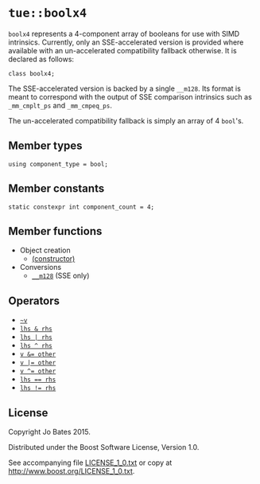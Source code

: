 `tue::boolx4`
=============
`boolx4` represents a 4-component array of booleans for use with SIMD
intrinsics. Currently, only an SSE-accelerated version is provided where
available with an un-accelerated compatibility fallback otherwise. It is
declared as follows:

    class boolx4;

The SSE-accelerated version is backed by a single `__m128`. Its format is meant
to correspond with the output of SSE comparison intrinsics such as
`_mm_cmplt_ps` and `_mm_cmpeq_ps`.

The un-accelerated compatibility fallback is simply an array of 4 `bool`'s.

Member types
------------
    using component_type = bool;

Member constants
----------------
    static constexpr int component_count = 4;

Member functions
----------------
- Object creation
    - [(constructor)](../functions/boolx4/constructor.md)
- Conversions
    - [`__m128`](../operators/boolx4/__m128.md) (SSE only)

Operators
---------
- [`~v`](../operators/boolx4/bitwise_not.md)
- [`lhs & rhs`](../operators/boolx4/bitwise_and.md)
- [`lhs | rhs`](../operators/boolx4/bitwise_or.md)
- [`lhs ^ rhs`](../operators/boolx4/bitwise_xor.md)
- [`v &= other`](../operators/boolx4/bitwise_and_assignment.md)
- [`v |= other`](../operators/boolx4/bitwise_or_assignment.md)
- [`v ^= other`](../operators/boolx4/bitwise_xor_assignment.md)
- [`lhs == rhs`](../operators/boolx4/equal_to.md)
- [`lhs != rhs`](../operators/boolx4/not_equal_to.md)

License
-------
Copyright Jo Bates 2015.

Distributed under the Boost Software License, Version 1.0.

See accompanying file [LICENSE_1_0.txt](../../LICENSE_1_0.txt) or copy at
http://www.boost.org/LICENSE_1_0.txt.
